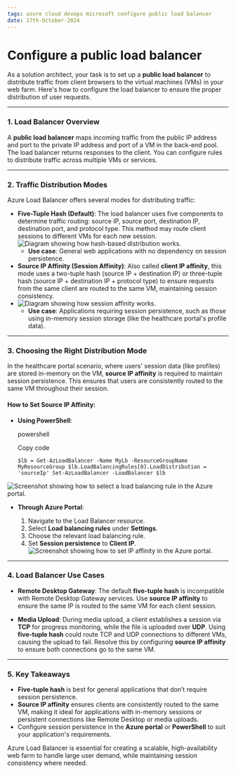```yaml
---
tags: azure cloud devops microsoft configure public load balancer
date: 17th-October-2024
---
```


# Configure a public load balancer


As a solution architect, your task is to set up a **public load balancer** to distribute traffic from client browsers to the virtual machines (VMs) in your web farm. Here's how to configure the load balancer to ensure the proper distribution of user requests.

---

### **1. Load Balancer Overview**

A **public load balancer** maps incoming traffic from the public IP address and port to the private IP address and port of a VM in the back-end pool. The load balancer returns responses to the client. You can configure rules to distribute traffic across multiple VMs or services.

---

### **2. Traffic Distribution Modes**

Azure Load Balancer offers several modes for distributing traffic:

- **Five-Tuple Hash (Default)**: The load balancer uses five components to determine traffic routing: source IP, source port, destination IP, destination port, and protocol type. This method may route client sessions to different VMs for each new session.
![Diagram showing how hash-based distribution works.](https://learn.microsoft.com/en-us/training/modules/improve-app-scalability-resiliency-with-load-balancer/media/3-load-balancer-distribution.svg)
    - **Use case**: General web applications with no dependency on session persistence.
- **Source IP Affinity (Session Affinity)**: Also called **client IP affinity**, this mode uses a two-tuple hash (source IP + destination IP) or three-tuple hash (source IP + destination IP + protocol type) to ensure requests from the same client are routed to the same VM, maintaining session consistency.
- ![Diagram showing how session affinity works.](https://learn.microsoft.com/en-us/training/modules/improve-app-scalability-resiliency-with-load-balancer/media/3-load-balancer-session-affinity.svg)
    - **Use case**: Applications requiring session persistence, such as those using in-memory session storage (like the healthcare portal's profile data).

---

### **3. Choosing the Right Distribution Mode**

In the healthcare portal scenario, where users' session data (like profiles) are stored in-memory on the VM, **source IP affinity** is required to maintain session persistence. This ensures that users are consistently routed to the same VM throughout their session.

#### How to Set Source IP Affinity:

- **Using PowerShell**:
    
    powershell
    
    Copy code
    
    `$lb = Get-AzLoadBalancer -Name MyLb -ResourceGroupName MyResourceGroup $lb.LoadBalancingRules[0].LoadDistribution = 'sourceIp' Set-AzLoadBalancer -LoadBalancer $lb`

![Screenshot showing how to select a load balancing rule in the Azure portal.](https://learn.microsoft.com/en-us/training/modules/improve-app-scalability-resiliency-with-load-balancer/media/3-load-balancer-rules.png)
- **Through Azure Portal**:
    
    1. Navigate to the Load Balancer resource.
    2. Select **Load balancing rules** under **Settings**.
    3. Choose the relevant load balancing rule.
    4. Set **Session persistence** to **Client IP**.
![Screenshot showing how to set IP affinity in the Azure portal.](https://learn.microsoft.com/en-us/training/modules/improve-app-scalability-resiliency-with-load-balancer/media/3-screenshot-session-persistence.png)
---

### **4. Load Balancer Use Cases**

- **Remote Desktop Gateway**: The default **five-tuple hash** is incompatible with Remote Desktop Gateway services. Use **source IP affinity** to ensure the same IP is routed to the same VM for each client session.
    
- **Media Upload**: During media upload, a client establishes a session via **TCP** for progress monitoring, while the file is uploaded over **UDP**. Using **five-tuple hash** could route TCP and UDP connections to different VMs, causing the upload to fail. Resolve this by configuring **source IP affinity** to ensure both connections go to the same VM.
    

---

### **5. Key Takeaways**

- **Five-tuple hash** is best for general applications that don’t require session persistence.
- **Source IP affinity** ensures clients are consistently routed to the same VM, making it ideal for applications with in-memory sessions or persistent connections like Remote Desktop or media uploads.
- Configure session persistence in the **Azure portal** or **PowerShell** to suit your application's requirements.

Azure Load Balancer is essential for creating a scalable, high-availability web farm to handle large user demand, while maintaining session consistency where needed.
